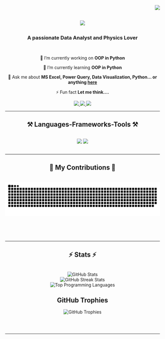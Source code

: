 <img align="right" src="https://visitor-badge.laobi.icu/badge?page_id=nijobiar.nijobair" />

<h1 align="center">
    <img src="https://readme-typing-svg.herokuapp.com/?font=Pacifico&size=40&center=true&vCenter=true&width=750&height=80&duration=5000&lines=Hi+There!+👋+Welcome+to+my+profile+💐;+I'm+Nazmul+Islam!;" />
</h1>

<h3 align="center">A passionate Data Analyst and Physics Lover</h3>

<br/>

<div align="center">
 
 🔭 I’m currently working on **OOP in Python**
 
 🌱 I’m currently learning **OOP in Python**

💬 Ask me about **MS Excel, Power Query, Data Visualization, Python... or anything [here](https://github.com/nijobair/nijobair/issues)**

⚡ Fun fact **Let me think....**

 </div>
 
<div align="center"> 
  <a href="mailto:nazmulislam6516@gmail.com">
    <img src="https://img.shields.io/badge/Gmail-333333?style=for-the-badge&logo=gmail&logoColor=red" />
  </a>
  <a href="https://linkedin.com/in/nijobair" target="_blank">
    <img src="https://img.shields.io/badge/LinkedIn-0077B5?style=for-the-badge&logo=linkedin&logoColor=white" target="_blank" />
  </a>
  <a href="https://nijobair.github.io" target="_blank">
     <img src="https://img.shields.io/badge/Portfolio-333333?style=for-the-badge&logo=todoist&logoColor=white" target="_blank" />
  </a>
</div>

 <hr/>
 
<h2 align="center">⚒️ Languages-Frameworks-Tools ⚒️</h2>
<br/>
<div align="center">
    <img src="https://skillicons.dev/icons?i=git,vscode,github,matlab,powershell" />
    <img src="https://skillicons.dev/icons?i=python,mysql" /><br>
</div>

<br/>
<hr/>

<div align="center">
  <h2>🐍 My Contributions 🐍</h2>
  <br>
  <img alt="snake eating my contributions" src="https://raw.githubusercontent.com/nijobair/nijobair/output/github-contribution-grid-snake.svg" />
  
  <br/><br/><br/>
</div>

<hr/>

<h2 align="center">⚡ Stats ⚡</h2>
<br>
<div align="center">
    <img src="https://github-readme-stats.vercel.app/api?username=nijobair&theme=tokyonight&hide_border=false&include_all_commits=true&count_private=false" alt="GitHub Stats">
    <br>
    <img src="https://github-readme-streak-stats.herokuapp.com/?user=nijobair&theme=tokyonight&hide_border=false" alt="GitHub Streak Stats">
    <br>
    <img src="https://github-readme-stats.vercel.app/api/top-langs/?username=nijobair&theme=tokyonight&hide_border=false&include_all_commits=true&count_private=false&layout=compact" alt="Top Programming Languages">

<h2> GitHub Trophies</h2>
    <img src="https://github-profile-trophy.vercel.app/?username=nijobair&theme=tokyonight&no-frame=false&no-bg=true&margin-w=4" alt="GitHub Trophies">
</div>

<br/><br/>

<hr/>

<br/>

<!---
NIJ69/NIJ69 is a ✨ special ✨ repository because its `README.md` (this file) appears on your GitHub profile.
You can click the Preview link to take a look at your changes.
--->


